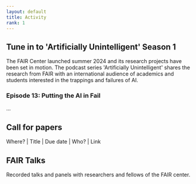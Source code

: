 ```yaml
---
layout: default
title: Activity
rank: 1
---
```

## Tune in to 'Artificially Unintelligent' Season 1
The FAIR Center launched summer 2024 and its research projects have been set in motion. The podcast series 'Artificially Unintelligent' shares the research from FAIR with an international audience of academics and students interested in the trappings and failures of AI.

### Episode 13: Putting the AI in Fail
...

## Call for papers
Where? | Title | Due date | Who? | Link

## FAIR Talks
Recorded talks and panels with researchers and fellows of the FAIR center.
